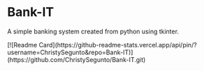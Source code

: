 # Bank-IT
<p>A simple banking system created from python using tkinter.</p>
[![Readme Card](https://github-readme-stats.vercel.app/api/pin/?username=ChristySegunto&repo=Bank-IT)](https://github.com/ChristySegunto/Bank-IT.git)
